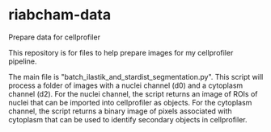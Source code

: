 # riabcham-data
Prepare data for cellprofiler

This repository is for files to help prepare images for my cellprofiler pipeline.

The main file is "batch_ilastik_and_stardist_segmentation.py".
This script will process a folder of images with a nuclei channel (d0) and a cytoplasm channel (d2). 
For the nuclei channel, the script returns an image of ROIs of nuclei that can be imported into cellprofiler as objects.
For the cytoplasm channel, the script returns a binary image of pixels associated with cytoplasm that can be used to identify secondary objects in cellprofiler.

